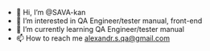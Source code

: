 - 👋 Hi, I’m @SAVA-kan
- 👀 I’m interested in QA Engineer/tester manual, front-end
- 🌱 I’m currently learning QA Engineer/tester manual
- 📫 How to reach me alexandr.s.qa@gmail.com

<!---
SAVA-kan/SAVA-kan is a ✨ special ✨ repository because its `README.md` (this file) appears on your GitHub profile.
You can click the Preview link to take a look at your changes.
--->

